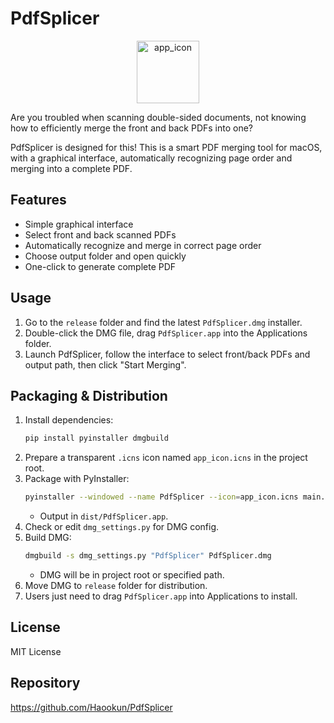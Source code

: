 # PdfSplicer

<div align="center">
  <img width="100" height="100" alt="app_icon" src="https://github.com/user-attachments/assets/a3f9089a-cf94-43be-b485-f682a43492c6" />
</div>

Are you troubled when scanning double-sided documents, not knowing how to efficiently merge the front and back PDFs into one?

PdfSplicer is designed for this! This is a smart PDF merging tool for macOS, with a graphical interface, automatically recognizing page order and merging into a complete PDF.

## Features
- Simple graphical interface
- Select front and back scanned PDFs
- Automatically recognize and merge in correct page order
- Choose output folder and open quickly
- One-click to generate complete PDF

## Usage
1. Go to the `release` folder and find the latest `PdfSplicer.dmg` installer.
2. Double-click the DMG file, drag `PdfSplicer.app` into the Applications folder.
3. Launch PdfSplicer, follow the interface to select front/back PDFs and output path, then click "Start Merging".

## Packaging & Distribution
1. Install dependencies:
   ```bash
   pip install pyinstaller dmgbuild
   ```
2. Prepare a transparent `.icns` icon named `app_icon.icns` in the project root.
3. Package with PyInstaller:
   ```bash
   pyinstaller --windowed --name PdfSplicer --icon=app_icon.icns main.py
   ```
   - Output in `dist/PdfSplicer.app`.
4. Check or edit `dmg_settings.py` for DMG config.
5. Build DMG:
   ```bash
   dmgbuild -s dmg_settings.py "PdfSplicer" PdfSplicer.dmg
   ```
   - DMG will be in project root or specified path.
6. Move DMG to `release` folder for distribution.
7. Users just need to drag `PdfSplicer.app` into Applications to install.

## License
MIT License

## Repository
https://github.com/Haookun/PdfSplicer
